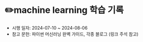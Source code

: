 # ✏️machine learning 학습 기록
- 시행 일자: 2024-07-10 ~ 2024-08-06
- 참고 문헌: 파이썬 머신러닝 완벽 가이드, 각종 블로그 (링크 주석 참고)
